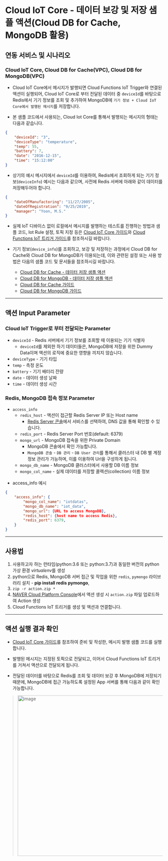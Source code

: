 # Cloud IoT Core - 데이터 보강 및 저장 샘플 액션(Cloud DB for Cache, MongoDB 활용)
## 연동 서비스 및 시나리오
### Cloud IoT Core, Cloud DB for Cache(VPC), Cloud DB for MongoDB(VPC)
+ Cloud IoT Core에서 메시지가 발행되면 Cloud Functions IoT Trigger와 연결된 액션이 실행되어, Cloud IoT Core로 부터 전달된 데이터 중 `deviceId`를 바탕으로 Redis에서 기기 정보를 조회 및 추가하여 MongoDB에 `기기 정보 + Cloud IoT Core에서 발행된 메시지`를 저장합니다.

+ 본 샘플 코드에서 사용되는, Cloud Iot Core를 통해서 발행되는 메시지의 형태는 다음과 같습니다.
```json
{
    "deviceId": "3",
    "deviceType": "temperature", 
    "temp": 55,
    "battery": 7, 
    "date": "2016-12-15", 
    "time": "15:12:00"
}
```
+ 상기의 예시 메시지에서 `deviceId`를 이용하여, Redis에서 조회하게 되는 기기 정보(`deviceInfo`) 예시는 다음과 같으며, 사전에 Redis 서버에 아래와 같이 데이터를 저장해두어야 합니다.
```json
{
    "dateOfManufactoring": "11/27/2005",    
    "dateOfRegistration": "9/25/2019",      
    "manager": "Yoon, M.S."                 
}
```

+ 실제 IoT 디바이스 없이 로컬에서 메시지를 발행하는 테스트를 진행하는 방법과 샘플 코드, Iot Rule 설정, 토픽 지정 등은 [Cloud IoT Core 가이드](https://guide.ncloud-docs.com/docs/cloudiotcore-cloudiotcoreconsole)와 [Cloud Functions IoT 트리거 가이드](https://guide.ncloud-docs.com/docs/cloudfunctions-cloudiotcore-vpc)를 참조하시길 바랍니다.

+ 기기 정보(`device_info`)를 조회하고, 보강 및 저장하는 과정에서 Cloud DB for Cache와 Cloud DB for MongoDB가 이용되는데, 이와 관련된 설정 또는 사용 방법은 다음의 샘플 코드 및 문서들을 참조하시길 바랍니다.
  + [Cloud DB for Cache - 데이터 저장 샘플 액션](https://github.com/NaverCloudPlatform/cloud-functions/tree/master/samples/nodejs/redis)
  + [Cloud DB for MongoDB - 데이터 저장 샘플 액션](https://github.com/NaverCloudPlatform/cloud-functions/tree/master/samples/nodejs/mongodb)
  + [Cloud DB for Cache 가이드](https://guide.ncloud-docs.com/docs/database-database-8-5)
  + [Cloud DB for MongoDB 가이드](https://guide.ncloud-docs.com/docs/clouddbformongodb-overview)

---
## 액션 Input Parameter
### Cloud IoT Trigger로 부터 전달되는 Parameter
+ `deviceId` - Redis 서버에서 기기 정보를 조회할 때 이용되는 기기 식별자
  + `deviceId`를 제외한 하기 데이터들은, MongoDB에 저장을 위한 Dummy Data이며 액션의 로직에 중요한 영향을 끼치지 않습니다.
+ `deviceType` - 기기 타입
+ `temp` - 측정 온도
+ `battery` - 기기 배터리 잔량
+ `date` - 데이터 생성 날짜
+ `time` - 데이터 생성 시간


### Redis, MongoDB 접속 정보 Parameter
+ `access_info`
  + `redis_host` - 액션이 접근할 Redis Server IP 또는 Host name
    + [Redis Server 콘솔](https://console.ncloud.com/vpcCloudCache/server)에서 서비스를 선택하여, DNS 값을 통해 확인할 수 있습니다.
  + `redis_port` - Redis Server Port 번호(default: 6379)
  + `mongo_url` - MongoDB 접속을 위한 Private Domain
    - MongoDB 콘솔에서 확인 가능합니다.
    - `MongoDB 콘솔` - `DB 관리` - `DB User 관리`를 통해서 클러스터 내 DB 별 계정 정보 관리가 가능하며, 이를 이용하여 Url을 구성하게 됩니다.
  + `mongo_db_name` - MongoDB 클러스터에서 사용할 DB 이름 정보
  + `mongo_col_name` - 실제 데이터를 저장할 콜렉션(collection) 이름 정보
<br></br>
+ access_info 예시
```json
{
    "access_info": {
        "mongo_col_name": "iotdatas",
        "mongo_db_name": "iot_data",
        "mongo_url": {URL to access MongoDB},
        "redis_host": {host name to access Redis},
        "redis_port": 6379,
    }
}
```

---
## 사용법
1. 사용하고자 하는 런타임(python:3.6 또는 python:3.7)과 동일한 버전의 python 가상 환경 *virtualenv*를 생성
2. python으로 Redis, MongoDB 서버 접근 및 작업을 위한 `redis`, `pymongo` 라이브러리 설치 - **pip install redis pymongo**, 
3. `zip -r action.zip *`
4. [NAVER Cloud Platform Console](console.ncloud.com)에서 액션 생성 시 `action.zip` 파일 업로드하여 Action 생성
5. Cloud Functions IoT 트리거를 생성 및 액션과 연결합니다.

---
## 액션 실행 결과 확인
+ [Cloud IoT Core 가이드](https://guide.ncloud-docs.com/docs/cloudiotcore-overview)를 참조하여 준비 및 작성한, 메시지 발행 샘플 코드를 실행합니다.

+ 발행된 메시지는 지정된 토픽으로 전달되고, 이어서 Cloud Functions IoT 트리거를 거쳐서 액션으로 전달되게 됩니다.

+ 전달된 데이터를 바탕으로 Redis를 조회 및 데이터 보강 후 MongoDB에 저장되기 때문에, MongoDB에 접근 가능하도록 설정된 App 서버를 통해 다음과 같이 확인 가능합니다.
> <img width="514" alt="image" src="https://user-images.githubusercontent.com/104127073/170290773-f3e864a3-ac3b-4e7e-bbda-a75712f6f2d0.png">